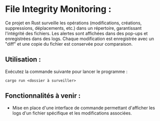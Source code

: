 # File Integrity Monitoring :
Ce projet en Rust surveille les opérations (modifications, créations, suppressions, déplacements, etc.) dans un répertoire, garantissant l'intégrité des fichiers. Les alertes sont affichées dans des pop-ups et enregistrées dans des logs. Chaque modification est enregistrée avec un "diff" et une copie du fichier est conservée pour comparaison.

## Utilisation :
Exécutez la commande suivante pour lancer le programme :

``
cargo run <dossier à surveiller>
``

## Fonctionnalités à venir :
- Mise en place d'une interface de commande permettant d'afficher les logs d'un fichier spécifique et les modifications associées.
